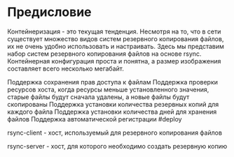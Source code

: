 # Предисловие
Контейнеризация - это текущая тенденция. Несмотря на то, что в сети существует множество видов систем резервного копирования файлов, их не очень удобно использовать и настраивать. Здесь мы представим набор систем резервного копирования файлов на основе rsync. Контейнерная конфигурация проста и понятна, а размер изображения составляет всего несколько мегабайт.

Поддержка сохранения прав доступа к файлам
Поддержка проверки ресурсов хоста, когда ресурсы меньше установленного значения, старые файлы будут сначала удалены, а новые файлы будут скопированы
Поддержка установки количества резервных копий для каждого файла
Поддержка установки количества дней для хранения файлов
Поддержка автоматической регистрации
#deploy

rsync-client - хост, используемый для резервного копирования файлов

rsync-server - хост, для которого необходимо создать резервную копию
